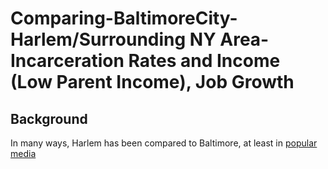 # Comparing-BaltimoreCity-Harlem/Surrounding NY Area-Incarceration Rates and Income (Low Parent Income), Job Growth

## Background 

In many ways, Harlem has been compared to Baltimore, at least in [popular media](https://www.nytimes.com/interactive/2015/05/03/us/a-portrait-of-the-sandtown-neighborhood-in-baltimore.html)
